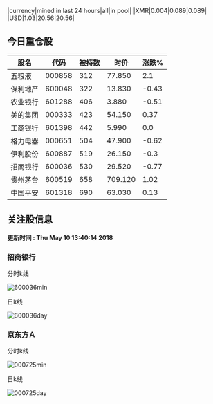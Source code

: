 |currency|mined in last 24 hours|all|in pool|
|XMR|0.004|0.089|0.089|
|USD|1.03|20.56|20.56|

## 今日重仓股 

|股名|代码|被持数|时价|涨跌%|
|---|---|---|---|---|
|五粮液|000858|312|77.850|2.1|
|保利地产|600048|322|13.830|-0.43|
|农业银行|601288|406|3.880|-0.51|
|美的集团|000333|423|54.150|0.37|
|工商银行|601398|442|5.990|0.0|
|格力电器|000651|504|47.900|-0.62|
|伊利股份|600887|519|26.150|-0.3|
|招商银行|600036|530|29.520|-0.77|
|贵州茅台|600519|658|709.120|1.02|
|中国平安|601318|690|63.030|0.13|

## 关注股信息
**更新时间 : Thu May 10 13:40:14 2018**
### 招商银行 
分时k线

![600036min](http://image.sinajs.cn/newchart/min/n/sh600036.gif)

日k线

![600036day](http://image.sinajs.cn/newchart/daily/n/sh600036.gif)

### 京东方Ａ 
分时k线

![000725min](http://image.sinajs.cn/newchart/min/n/sz000725.gif)

日k线

![000725day](http://image.sinajs.cn/newchart/daily/n/sz000725.gif)
